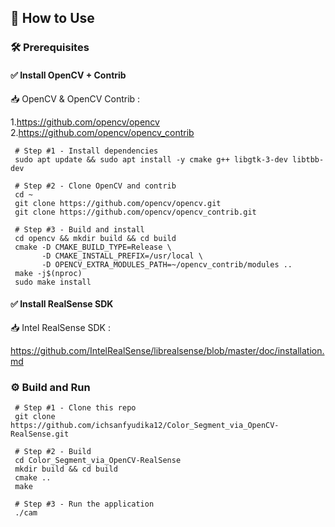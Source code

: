 ## 🚀 How to Use
### 🛠️ Prerequisites

#### ✅ Install OpenCV + Contrib

📥 OpenCV & OpenCV Contrib :

1.https://github.com/opencv/opencv
2.https://github.com/opencv/opencv_contrib

     # Step #1 - Install dependencies
     sudo apt update && sudo apt install -y cmake g++ libgtk-3-dev libtbb-dev
     
     # Step #2 - Clone OpenCV and contrib
     cd ~
     git clone https://github.com/opencv/opencv.git
     git clone https://github.com/opencv/opencv_contrib.git
     
     # Step #3 - Build and install
     cd opencv && mkdir build && cd build
     cmake -D CMAKE_BUILD_TYPE=Release \
           -D CMAKE_INSTALL_PREFIX=/usr/local \
           -D OPENCV_EXTRA_MODULES_PATH=~/opencv_contrib/modules ..
     make -j$(nproc)     
     sudo make install

#### ✅ Install RealSense SDK

📥 Intel RealSense SDK : 

https://github.com/IntelRealSense/librealsense/blob/master/doc/installation.md

### ⚙️ Build and Run

     # Step #1 - Clone this repo
     git clone https://github.com/ichsanfyudika12/Color_Segment_via_OpenCV-RealSense.git
     
     # Step #2 - Build
     cd Color_Segment_via_OpenCV-RealSense
     mkdir build && cd build
     cmake ..
     make
     
     # Step #3 - Run the application
     ./cam

